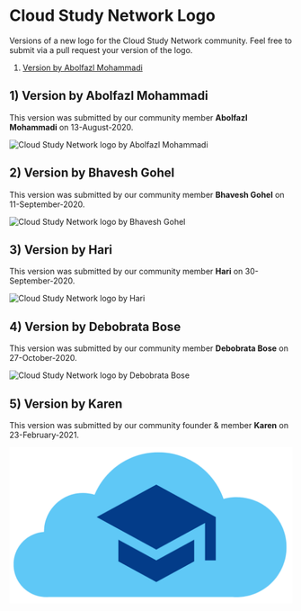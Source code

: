 # Cloud Study Network Logo

Versions of a new logo for the Cloud Study Network community. Feel free to submit via a pull request your version of the logo.

1. [Version by Abolfazl Mohammadi](#1-version-by-abolfazl-mohammadi)


## 1) Version by Abolfazl Mohammadi

This version was submitted by our community member **Abolfazl Mohammadi** on 13-August-2020.

![Cloud Study Network logo by Abolfazl Mohammadi](https://github.com/cloudcommunity/Cloud-Study-Network-Logo/blob/master/Logo-by-Abolfazl-Mohammadi.jpg?raw=true)

## 2) Version by Bhavesh Gohel

This version was submitted by our community member **Bhavesh Gohel** on 11-September-2020.

![Cloud Study Network logo by Bhavesh Gohel](https://github.com/cloudcommunity/Cloud-Study-Network-Logo/blob/master/Logo-by-Bhavesh-Gohel.png?raw=true)

## 3) Version by Hari

This version was submitted by our community member **Hari** on 30-September-2020.

![Cloud Study Network logo by Hari](https://github.com/cloudcommunity/Cloud-Study-Network-Logo/blob/master/Logo-by-Hari.png?raw=true)

## 4) Version by Debobrata Bose

This version was submitted by our community member **Debobrata Bose** on 27-October-2020.

![Cloud Study Network logo by Debobrata Bose](https://github.com/cloudcommunity/Cloud-Study-Network-Logo/blob/master/Logo-by-Debobrata-Bose.png?raw=true)

## 5) Version by Karen

This version was submitted by our community founder & member **Karen** on 23-February-2021.

![Cloud Study Network logo by Karen](https://github.com/cloudcommunity/Cloud-Study-Network-Logo/blob/master/Logo-by-Karen.png?raw=true)

